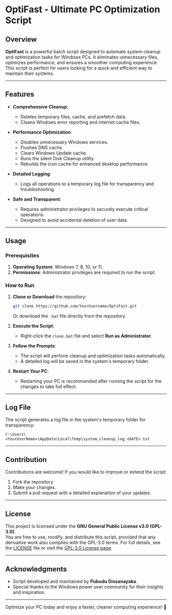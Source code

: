 
# OptiFast - Ultimate PC Optimization Script

## Overview

**OptiFast** is a powerful batch script designed to automate system cleanup and optimization tasks for Windows PCs. It eliminates unnecessary files, optimizes performance, and ensures a smoother computing experience. This script is perfect for users looking for a quick and efficient way to maintain their systems.

---

## Features

- **Comprehensive Cleanup**:
  - Deletes temporary files, cache, and prefetch data.
  - Cleans Windows error reporting and internet cache files.

- **Performance Optimization**:
  - Disables unnecessary Windows services.
  - Flushes DNS cache.
  - Clears Windows Update cache.
  - Runs the silent Disk Cleanup utility.
  - Rebuilds the icon cache for enhanced desktop performance.

- **Detailed Logging**:
  - Logs all operations to a temporary log file for transparency and troubleshooting.

- **Safe and Transparent**:
  - Requires administrator privileges to securely execute critical operations.
  - Designed to avoid accidental deletion of user data.

---

## Usage

### Prerequisites

1. **Operating System**: Windows 7, 8, 10, or 11.
2. **Permissions**: Administrator privileges are required to run the script.

### How to Run

1. **Clone or Download** the repository:
   ```bash
   git clone https://github.com/YourUsername/OptiFast.git
   ```
   Or download the `.bat` file directly from the repository.

2. **Execute the Script**:
   - Right-click the `clean.bat` file and select **Run as Administrator**.

3. **Follow the Prompts**:
   - The script will perform cleanup and optimization tasks automatically.
   - A detailed log will be saved in the system's temporary folder.

4. **Restart Your PC**:
   - Restarting your PC is recommended after running the script for the changes to take full effect.

---

## Log File

The script generates a log file in the system's temporary folder for transparency:
```
C:\Users\<YourUserName>\AppData\Local\Temp\system_cleanup_log_<DATE>.txt
```

---

## Contribution

Contributions are welcome! If you would like to improve or extend the script:
1. Fork the repository.
2. Make your changes.
3. Submit a pull request with a detailed explanation of your updates.

---

## License

This project is licensed under the **GNU General Public License v3.0 (GPL-3.0)**.  
You are free to use, modify, and distribute this script, provided that any derivative work also complies with the GPL-3.0 terms. For full details, see the [LICENSE](LICENSE) file or visit the [GPL-3.0 License page](https://www.gnu.org/licenses/gpl-3.0.html).

---

## Acknowledgments

- Script developed and maintained by **Pubudu Dissanayaka**.
- Special thanks to the Windows power user community for their insights and inspiration.

---

Optimize your PC today and enjoy a faster, cleaner computing experience! 🚀

